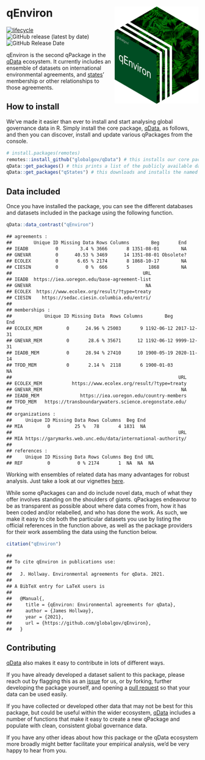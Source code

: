 
# qEnviron <img src="man/figures/qenviron_hexlogo.png" align="right" width="220"/>

<!-- badges: start -->

[![lifecycle](https://img.shields.io/badge/lifecycle-experimental-orange.svg)](https://www.tidyverse.org/lifecycle/#experimental)
![GitHub release (latest by
date)](https://img.shields.io/github/v/release/globalgov/qEnviron)
![GitHub Release
Date](https://img.shields.io/github/release-date/globalgov/qEnviron)
<!-- badges: end -->

qEnviron is the second qPackage in the
[qData](https://github.com/globalgov/qData) ecosystem. It currently
includes an ensemble of datasets on international environmental
agreements, and [states](https://github.com/globalgov/qStates)’
membership or other relationships to those agreements.

## How to install

We’ve made it easier than ever to install and start analysing global
governance data in R. Simply install the core package,
[qData](https://github.com/globalgov/qData), as follows, and then you
can discover, install and update various qPackages from the console.

``` r
# install.packages(remotes)
remotes::install_github("globalgov/qData") # this installs our core package, the only one you need to do independently
qData::get_packages() # this prints a list of the publicly available data packages currently available
qData::get_packages("qStates") # this downloads and installs the named package
```

## Data included

Once you have installed the package, you can see the different databases
and datasets included in the package using the following function.

``` r
qData::data_contrast("qEnviron")
```

    ## agreements :
    ##        Unique ID Missing Data Rows Columns        Beg       End
    ## IEADB          0        3.4 % 3666       8 1351-08-01        NA
    ## GNEVAR         0      40.53 % 3469      14 1351-08-01 Obsolete?
    ## ECOLEX         0       6.65 % 2174       8 1868-10-17        NA
    ## CIESIN         0          0 %  666       5       1868        NA
    ##                                                URL
    ## IEADB  https://iea.uoregon.edu/base-agreement-list
    ## GNEVAR                                          NA
    ## ECOLEX  https://www.ecolex.org/result/?type=treaty
    ## CIESIN    https://sedac.ciesin.columbia.edu/entri/
    ## 
    ## memberships :
    ##            Unique ID Missing Data  Rows Columns        Beg        End
    ## ECOLEX_MEM         0      24.96 % 25003       9 1192-06-12 2017-12-31
    ## GNEVAR_MEM         0       28.6 % 35671      12 1192-06-12 9999-12-31
    ## IEADB_MEM          0      28.94 % 27410      10 1900-05-19 2020-11-14
    ## TFDD_MEM           0       2.14 %  2118       6 1900-01-03         NA
    ##                                                             URL
    ## ECOLEX_MEM           https://www.ecolex.org/result/?type=treaty
    ## GNEVAR_MEM                                                   NA
    ## IEADB_MEM               https://iea.uoregon.edu/country-members
    ## TFDD_MEM   https://transboundarywaters.science.oregonstate.edu/
    ## 
    ## organizations :
    ##     Unique ID Missing Data Rows Columns  Beg End
    ## MIA         0         25 %   78       4 1831  NA
    ##                                                             URL
    ## MIA https://garymarks.web.unc.edu/data/international-authority/
    ## 
    ## references :
    ##     Unique ID Missing Data Rows Columns Beg End URL
    ## REF         0          0 % 2174       1  NA  NA  NA

Working with ensembles of related data has many advantages for robust
analysis. Just take a look at our vignettes
[here](https://globalgov.github.io/qData/articles/user.html).

While some qPackages can and do include novel data, much of what they
offer involves standing on the shoulders of giants. qPackages endeavour
to be as transparent as possible about where data comes from, how it has
been coded and/or relabelled, and who has done the work. As such, we
make it easy to cite both the particular datasets you use by listing the
official references in the function above, as well as the package
providers for their work assembling the data using the function below.

``` r
citation("qEnviron")
```

    ## 
    ## To cite qEnviron in publications use:
    ## 
    ##   J. Hollway. Environmental agreements for qData. 2021.
    ## 
    ## A BibTeX entry for LaTeX users is
    ## 
    ##   @Manual{,
    ##     title = {qEnviron: Environmental agreements for qData},
    ##     author = {James Hollway},
    ##     year = {2021},
    ##     url = {https://github.com/globalgov/qEnviron},
    ##   }

## Contributing

[qData](https://github.com/globalgov/qData) also makes it easy to
contribute in lots of different ways.

If you have already developed a dataset salient to this package, please
reach out by flagging this as an
[issue](https://github.com/globalgov/qEnviron/issues) for us, or by
forking, further developing the package yourself, and opening a [pull
request](https://github.com/globalgov/qEnviron/pulls) so that your data
can be used easily.

If you have collected or developed other data that may not be best for
this package, but could be useful within the wider ecosystem,
[qData](https://github.com/globalgov/qData) includes a number of
functions that make it easy to create a new qPackage and populate with
clean, consistent global governance data.

If you have any other ideas about how this package or the qData
ecosystem more broadly might better facilitate your empirical analysis,
we’d be very happy to hear from you.
